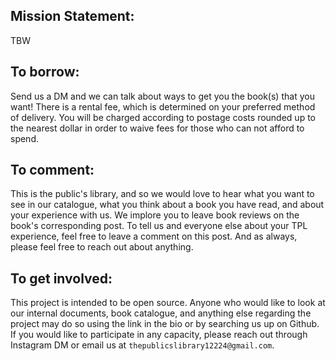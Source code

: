 ## Mission Statement:
TBW
## To borrow: 
Send us a DM and we can talk about ways to get you the book(s) that you want! There is a rental fee, which is determined on your preferred method of delivery. You will be charged according to postage costs rounded up to the nearest dollar in order to waive fees for those who can not afford to spend.
## To comment:
This is the public's library, and so we would love to hear what you want to see in our catalogue, what you think about a book you have read, and about your experience with us. We implore you to leave book reviews on the book's corresponding post. To tell us and everyone else about your TPL experience, feel free to leave a comment on this post. And as always, please feel free to reach out about anything. 
## To get involved: 
This project is intended to be open source. Anyone who would like to look at our internal documents, book catalogue, and anything else regarding the project may do so using the link in the bio or by searching us up on Github. If you would like to participate in any capacity, please reach out through Instagram DM or email us at `thepublicslibrary12224@gmail.com`. 
